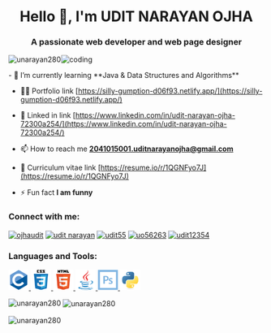 <h1 align="center">Hello 👋, I'm UDIT NARAYAN OJHA</h1>
<h3 align="center">A passionate web developer and web page designer</h3>
<img align="right"alt="coding"width="400"src="https://www.lambdatest.com/resources/images/news24.gif">
<p align="left"> <img src="https://komarev.com/ghpvc/?username=unarayan280&label=Profile%20views&color=0e75b6&style=flat" alt="unarayan280" /> </p>
- 🌱 I’m currently learning **Java & Data Structures and Algorithms**

- 👨‍💻 Portfolio link [https://silly-gumption-d06f93.netlify.app/](https://silly-gumption-d06f93.netlify.app/)

- 📝 Linked in link [https://www.linkedin.com/in/udit-narayan-ojha-72300a254/](https://www.linkedin.com/in/udit-narayan-ojha-72300a254/)

- 📫 How to reach me **2041015001.uditnarayanojha@gmail.com**

- 📄 Curriculum vitae link [https://resume.io/r/1QGNFyo7J](https://resume.io/r/1QGNFyo7J)

- ⚡ Fun fact **I am funny**

<h3 align="left">Connect with me:</h3>
<p align="left">
<a href="https://twitter.com/ojhaudit" target="blank"><img align="center" src="https://raw.githubusercontent.com/rahuldkjain/github-profile-readme-generator/master/src/images/icons/Social/twitter.svg" alt="ojhaudit" height="30" width="40" /></a>
<a href="https://fb.com/udit narayan" target="blank"><img align="center" src="https://raw.githubusercontent.com/rahuldkjain/github-profile-readme-generator/master/src/images/icons/Social/facebook.svg" alt="udit narayan" height="30" width="40" /></a>
<a href="https://www.codechef.com/users/udit55" target="blank"><img align="center" src="https://cdn.jsdelivr.net/npm/simple-icons@3.1.0/icons/codechef.svg" alt="udit55" height="30" width="40" /></a>
<a href="https://www.hackerrank.com/uo56263" target="blank"><img align="center" src="https://raw.githubusercontent.com/rahuldkjain/github-profile-readme-generator/master/src/images/icons/Social/hackerrank.svg" alt="uo56263" height="30" width="40" /></a>
<a href="https://www.leetcode.com/udit12354" target="blank"><img align="center" src="https://raw.githubusercontent.com/rahuldkjain/github-profile-readme-generator/master/src/images/icons/Social/leet-code.svg" alt="udit12354" height="30" width="40" /></a>
</p>

<h3 align="left">Languages and Tools:</h3>
<p align="left"> <a href="https://www.cprogramming.com/" target="_blank" rel="noreferrer"> <img src="https://raw.githubusercontent.com/devicons/devicon/master/icons/c/c-original.svg" alt="c" width="40" height="40"/> </a> <a href="https://www.w3schools.com/css/" target="_blank" rel="noreferrer"> <img src="https://raw.githubusercontent.com/devicons/devicon/master/icons/css3/css3-original-wordmark.svg" alt="css3" width="40" height="40"/> </a> <a href="https://www.w3.org/html/" target="_blank" rel="noreferrer"> <img src="https://raw.githubusercontent.com/devicons/devicon/master/icons/html5/html5-original-wordmark.svg" alt="html5" width="40" height="40"/> </a> <a href="https://www.java.com" target="_blank" rel="noreferrer"> <img src="https://raw.githubusercontent.com/devicons/devicon/master/icons/java/java-original.svg" alt="java" width="40" height="40"/> </a> <a href="https://www.photoshop.com/en" target="_blank" rel="noreferrer"> <img src="https://raw.githubusercontent.com/devicons/devicon/master/icons/photoshop/photoshop-line.svg" alt="photoshop" width="40" height="40"/> </a> <a href="https://www.python.org" target="_blank" rel="noreferrer"> <img src="https://raw.githubusercontent.com/devicons/devicon/master/icons/python/python-original.svg" alt="python" width="40" height="40"/> </a> </p>

<p><img align="left" src="https://github-readme-stats.vercel.app/api/top-langs?username=unarayan280&show_icons=true&locale=en&layout=compact" alt="unarayan280" /></p>

<p>&nbsp;<img align="center" src="https://github-readme-stats.vercel.app/api?username=unarayan280&show_icons=true&locale=en" alt="unarayan280" /></p>

<p><img align="center" src="https://github-readme-streak-stats.herokuapp.com/?user=unarayan280&" alt="unarayan280" /></p>
